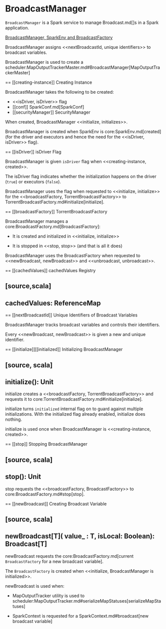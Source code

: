 # BroadcastManager

`BroadcastManager` is a Spark service to manage Broadcast.md[]s in a Spark application.

[BroadcastManager, SparkEnv and BroadcastFactory](../images/core/BroadcastManager.png)

BroadcastManager assigns <<nextBroadcastId, unique identifiers>> to broadcast variables.

BroadcastManager is used to create a scheduler:MapOutputTrackerMaster.md#BroadcastManager[MapOutputTrackerMaster]

== [[creating-instance]] Creating Instance

BroadcastManager takes the following to be created:

* <<isDriver, isDriver>> flag
* [[conf]] SparkConf.md[SparkConf]
* [[securityManager]] SecurityManager

When created, BroadcastManager <<initialize, initializes>>.

BroadcastManager is created when SparkEnv is core:SparkEnv.md[created] (for the driver and executors and hence the need for the <<isDriver, isDriver>> flag).

== [[isDriver]] isDriver Flag

BroadcastManager is given `isDriver` flag when <<creating-instance, created>>.

The isDriver flag indicates whether the initialization happens on the driver (`true`) or executors (`false`).

BroadcastManager uses the flag when requested to <<initialize, initialize>> for the <<broadcastFactory, TorrentBroadcastFactory>> to TorrentBroadcastFactory.md#initialize[initialize].

== [[broadcastFactory]] TorrentBroadcastFactory

BroadcastManager manages a core:BroadcastFactory.md[BroadcastFactory]:

* It is created and initialized in <<initialize, initialize>>

* It is stopped in <<stop, stop>> (and that is all it does)

BroadcastManager uses the BroadcastFactory when requested to <<newBroadcast, newBroadcast>> and <<unbroadcast, unbroadcast>>.

== [[cachedValues]] cachedValues Registry

[source,scala]
----
cachedValues: ReferenceMap
----

== [[nextBroadcastId]] Unique Identifiers of Broadcast Variables

BroadcastManager tracks broadcast variables and controls their identifiers.

Every <<newBroadcast, newBroadcast>> is given a new and unique identifier.

== [[initialize]][[initialized]] Initializing BroadcastManager

[source, scala]
----
initialize(): Unit
----

initialize creates a <<broadcastFactory, TorrentBroadcastFactory>> and requests it to core:TorrentBroadcastFactory.md#initialize[initialize].

initialize turns `initialized` internal flag on to guard against multiple initializations. With the initialized flag already enabled, initialize does nothing.

initialize is used once when BroadcastManager is <<creating-instance, created>>.

== [[stop]] Stopping BroadcastManager

[source, scala]
----
stop(): Unit
----

stop requests the <<broadcastFactory, BroadcastFactory>> to core:BroadcastFactory.md#stop[stop].

== [[newBroadcast]] Creating Broadcast Variable

[source, scala]
----
newBroadcast[T](
  value_ : T,
  isLocal: Boolean): Broadcast[T]
----

newBroadcast requests the core:BroadcastFactory.md[current `BroadcastFactory` for a new broadcast variable].

The `BroadcastFactory` is created when <<initialize, BroadcastManager is initialized>>.

newBroadcast is used when:

* MapOutputTracker utility is used to scheduler:MapOutputTracker.md#serializeMapStatuses[serializeMapStatuses]

* SparkContext is requested for a SparkContext.md#broadcast[new broadcast variable]
